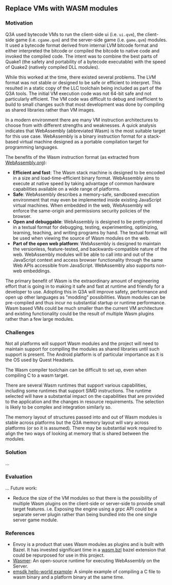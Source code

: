 ## Replace VMs with WASM modules

### Motivation

Q3A used bytecode VMs to run the client-side ui (i.e. `ui.qvm`), the client-side game (i.e. `cgame.qvm`) and the server-side game (i.e. `game.qvm`) modules. It used a bytecode format derived from internal LVM bitcode format and either interpreted the bitcode or compiled the bitcode to native code and invoked the compiled code. The intent was to combine the best parts of Quake1 (the safety and portability of a bytecode executable) with the speed of Quake2 (natively compiled DLL modules).

While this worked at the time, there existed several problems. The LVM format was not stable or designed to be safe or efficient to interpret. This resulted in a static copy of the LLC toolchain being included as part of the Q3A tools. The initial VM execution code was not 64-bit safe and not particularly efficient. The VM code was difficult to debug and inefficient to build to small changes such that most development was done by compiling as shared libraries rather than VM images.

In a modern environment there are many VM instruction architectures to choose from with different strengths and weaknesses. A quick analysis indicates that WebAssembly (abbreviated Wasm) is the most suitable target for this use case. WebAssembly is a binary instruction format for a stack-based virtual machine designed as a portable compilation target for programming languages.

The benefits of the Wasm instruction format (as extracted from [WebAssembly.org](https://webassembly.org/)):

* **Efficient and fast**: The Wasm stack machine is designed to be encoded in a size and load-time-efficient binary format. WebAssembly aims to execute at native speed by taking advantage of common hardware capabilities available on a wide range of platforms.
* **Safe**: WebAssembly describes a memory-safe, sandboxed execution environment that may even be implemented inside existing JavaScript virtual machines. When embedded in the web, WebAssembly will enforce the same-origin and permissions security policies of the browser.
* **Open and debuggable**:  WebAssembly is designed to be pretty-printed in a textual format for debugging, testing, experimenting, optimizing, learning, teaching, and writing programs by hand. The textual format will be used when viewing the source of Wasm modules on the web.
* **Part of the open web platform**: WebAssembly is designed to maintain the versionless, feature-tested, and backwards-compatible nature of the web. WebAssembly modules will be able to call into and out of the JavaScript context and access browser functionality through the same Web APIs accessible from JavaScript. WebAssembly also supports non-web embeddings.

The primary benefit of Wasm is the extraordinary amount of engineering effort that is going in to making it safe and fast at runtime and friendly for a developer to use. Adopting this in Q3A will improve safety, performance and open up other languages as "modding" possibilities. Wasm modules can be pre-compiled and thus incur no substantial startup or runtime performance. Wasm based VMs could be much smaller than the current VM architecture and existing functionality could be the result of multiple Wasm plugins rather than a few large modules.

### Challenges

Not all platforms will support Wasm modules and the project will need to maintain support for compiling the modules as shared libraries until such support is present. The Android platform is of particular importance as it is the OS used by Quest Headsets.

The Wasm compiler toolchain can be difficult to set up, even when compiling C to a wasm target.

There are several Wasm runtimes that support various capabilities, including some runtimes that support SIMD instructions. The runtime selected will have a substantial impact on the capabilities that are provided to the application and the changes in resource requirements. The selection is likely to be complex and integration similarly so.

The memory layout of structures passed into and out of Wasm modules is stable across platforms but the Q3A memory layout will vary across platforms (or so it is assumed). There may be substantial work required to align the two ways of looking at memory that is shared between the modules.

### Solution

...

### Evaluation

...
Future work:

* Reduce the size of the VM modules so that there is the possibility of multiple Wasm plugins on the client-side or server-side to provide small target features. i.e. Exposing the engine using a grpc API could be a separate server plugin rather than being bundled into the one single server game module.

### References

* Envoy is a product that uses Wasm modules as plugins and is built with Bazel. It has invested significant time in a [wasm.bzl](https://github.com/envoyproxy/envoy/blob/main/bazel/wasm/wasm.bzl) bazel extension that could be repurposed for use in this project.
* [Wasmer](https://docs.wasmer.io/): An open-source runtime for executing WebAssembly on the Server.
* [emsdk hello-world example](https://github.com/emscripten-core/emsdk/blob/master/bazel/hello-world/BUILD): A simple example of compiling a C file to wasm binary and a platform binary at the same time.
